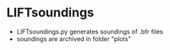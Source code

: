 # LIFTsoundings

- LIFTsoundings.py generates soundings of .bfr files
- soundings are archived in folder "plots"

